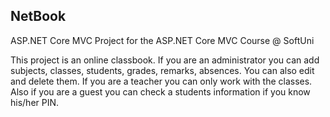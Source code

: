 ﻿## NetBook
ASP.NET Core MVC Project for the ASP.NET Core MVC Course @ SoftUni

This project is an online classbook. If you are an administrator you can add subjects, classes, students, grades, remarks, absences. You can also edit and delete them. If you are a teacher you can only work with the classes. Also if you are a guest you can check a students information if you know his/her PIN.

